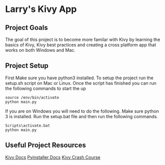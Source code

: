 # Larry's Kivy App

## Project Goals

The goal of this project is to become more familar with Kivy by learning the basics of Kivy, Kivy best practices and creating a cross platform app that works on both Windows and Mac.

## Project Setup

First Make sure you have python3 installed. To setup the project run the setup.sh script on Mac or Linux. Once the script has finished you can run the following commands to start the up

```
source /env/bin/activate
python main.py
```

If you are on Windows you will need to do the following. Make sure python 3 is installed. Run the setup.bat file and then run the following commands.

```
Scripts\activate.bat
python main.py
```

## Useful Project Resources

[Kivy Docs](https://kivy.org/doc/stable/)
[Pyinstaller Docs](https://pyinstaller.readthedocs.io/en/stable/index.html)
[Kivy Crash Course](https://kivy.org/doc/stable/tutorials/crashcourse.html)
